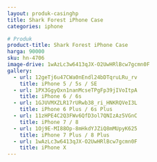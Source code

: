 ```yaml
---
layout: produk-casinghp
title: Shark Forest iPhone Case
categories: iphone

# Produk
product-title: Shark Forest iPhone Case
harga: 90000
sku: hn-4706
image-drive: 1wAzLc3w6413qJX-O2UwHRlBcw7gcmn0F
gallery:
  - url: 12geTj6u47CWa0nEndl24bDTqruLRu_rv
    title: iPhone 5 / 5s / SE
  - url: 1PX3GgyQxn1nanMcseTPgFp39jIVoItpA
    title: iPhone 6 / 6s
  - url: 1GJUVMXZLR17rURwb38_ri_HNKRQVeI3L
    title: iPhone 6 Plus / 6s Plus
  - url: 11zHPE4C2Q3FWv6QfD3ol7QNIzAz5VGnC
    title: iPhone 7 / 8
  - url: 1Oj9E-MI88Op-8mHkdYJZiQ8mMUpyK625
    title: iPhone 7 Plus / 8 Plus
  - url: 1wAzLc3w6413qJX-O2UwHRlBcw7gcmn0F
    title: iPhone X
---
```

